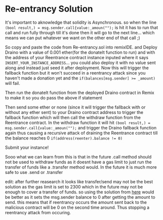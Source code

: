 # Re-entrancy Solution

It's important to aknowledge that solidity is Asynchronous. so when the line ```(bool result,) = msg.sender.call{value:_amoun("");``` is hit it has to run that call and run fully through till it's done then it will go to the next line... which means we can put whatever we want on the other end of that call ;)

So copy and paste the code from Re-entrancy.sol into remixIDE. and Deploy Draino with a value of 0.001 ether(for the donateIt function to run) and with the address of your Reentrance contract instance inputed where it says ```INSERT_YOUR_INSTANCE_ADDRESS```... you could also deploy it with no value sent along and instead just seed it after deployment. Now this will trigger the fallback function but it won't succeed in a reentrancy attack since you haven't made a donation yet and the ```if(balances[msg.sender] >= _amount) ``` will fail.

Then run the donateIt function from the deployed Draino contract in Remix to make it so you do pass the above if statement

Then send some ether or none (since it will trigger the fallback with or without any ether sent) to your Draino contract address to trigger the fallback function which will then call the withdraw function from the Reentrance contract. In the withdraw function it will hit ```(bool result,) = msg.sender.call{value:_amoun("");``` and trigger the Draino fallback function again thus causing a recursive attack of draining the Reentrance contract till the balance reaches 0  ```if(address(reenter).balance != 0) ```

Submit your instance!

Sooo what we can learn from this is that in the future .call method should not be used to withdraw funds as it doesnt have a gas limit to just run the transfer of funds like a .transfer method would. In the future it is much more safe to use .send or .transfer

edit: after further reasearch it looks like transfer/send may not be the best solution as the gas limit is set to 2300 which in the future may not be enough to cover a transfer of funds. so using the solution from [here](https://consensys.net/diligence/blog/2019/09/stop-using-soliditys-transfer-now/) would be better as it sets the msg.sender balance to 0 after getting the amount to send. this means that if reentrancy occurs the amount sent back to the malicious contract will be 0 on the second time around. Thus stopping a reentrancy attack from occuring.


